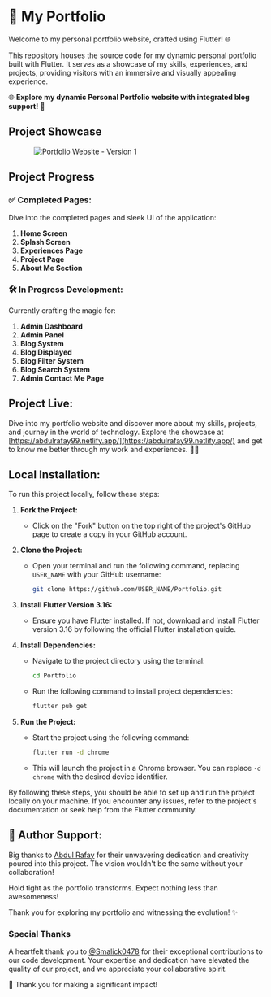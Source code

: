 # 🚀 My Portfolio
Welcome to my personal portfolio website, crafted using Flutter! 🌐

This repository houses the source code for my dynamic personal portfolio built with Flutter. It serves as a showcase of my skills, experiences, and projects, providing visitors with an immersive and visually appealing experience.

🌐 **Explore my dynamic Personal Portfolio website with integrated blog support!** 🌟

## Project Showcase
<img src="https://github.com/rafay99-epic/Portfolio/assets/82662797/8a92e34b-8547-4cdd-85b0-43d7f83f79ff"
        alt="Portfolio Website - Version 1" style="max-width: 80%; height: auto; display: block; margin: 0 auto;">

## Project Progress

### ✅ Completed Pages:
Dive into the completed pages and sleek UI of the application:
1. **Home Screen**
2. **Splash Screen**
3. **Experiences Page**
4. **Project Page**
5. **About Me Section**

### 🛠️ In Progress Development:
Currently crafting the magic for:

1. **Admin Dashboard**
2. **Admin Panel**
3. **Blog System**
4. **Blog Displayed**
5. **Blog Filter System**
6. **Blog Search System**
7. **Admin Contact Me Page**

## Project Live: 

Dive into my portfolio website and discover more about my skills, projects, and journey in the world of technology. Explore the showcase at [https://abdulrafay99.netlify.app/](https://abdulrafay99.netlify.app/) and get to know me better through my work and experiences. 🚀🌐

## Local Installation:

To run this project locally, follow these steps:

1. **Fork the Project:**
   - Click on the "Fork" button on the top right of the project's GitHub page to create a copy in your GitHub account.

2. **Clone the Project:**
   - Open your terminal and run the following command, replacing `USER_NAME` with your GitHub username:
     ```bash
     git clone https://github.com/USER_NAME/Portfolio.git
     ```

3. **Install Flutter Version 3.16:**
   - Ensure you have Flutter installed. If not, download and install Flutter version 3.16 by following the official Flutter installation guide.

4. **Install Dependencies:**
   - Navigate to the project directory using the terminal:
     ```bash
     cd Portfolio
     ```
   - Run the following command to install project dependencies:
     ```bash
     flutter pub get
     ```

5. **Run the Project:**
   - Start the project using the following command:
     ```bash
     flutter run -d chrome
     ```
   - This will launch the project in a Chrome browser. You can replace `-d chrome` with the desired device identifier.

By following these steps, you should be able to set up and run the project locally on your machine. If you encounter any issues, refer to the project's documentation or seek help from the Flutter community.

## 🌟 Author Support:

Big thanks to [Abdul Rafay](github.com/rafay99-epic) for their unwavering dedication and creativity poured into this project. The vision wouldn't be the same without your collaboration!

Hold tight as the portfolio transforms. Expect nothing less than awesomeness!

Thank you for exploring my portfolio and witnessing the evolution! ✨

### Special Thanks

A heartfelt thank you to [@Smalick0478](https://github.com/Smalick0478) for their exceptional contributions to our code development. Your expertise and dedication have elevated the quality of our project, and we appreciate your collaborative spirit.

🚀 Thank you for making a significant impact!


